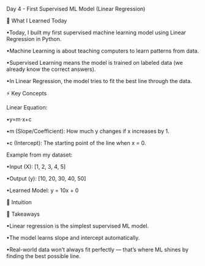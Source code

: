 Day 4 - First Supervised ML Model (Linear Regression)

📌 What I Learned Today

•Today, I built my first supervised machine learning model using Linear Regression in Python.

•Machine Learning is about teaching computers to learn patterns from data.

•Supervised Learning means the model is trained on labeled data (we already know the correct answers).

•In Linear Regression, the model tries to fit the best line through the data.

⚡ Key Concepts

Linear Equation:

•y=m⋅x+c

•m (Slope/Coefficient): How much y changes if x increases by 1.

•c (Intercept): The starting point of the line when x = 0.

Example from my dataset:

•Input (X): [1, 2, 3, 4, 5]

•Output (y): [10, 20, 30, 40, 50]

•Learned Model: y = 10x + 0

📝 Intuition


🔑 Takeaways

•Linear regression is the simplest supervised ML model.

•The model learns slope and intercept automatically.

•Real-world data won’t always fit perfectly — that’s where ML shines by finding the best possible line.
